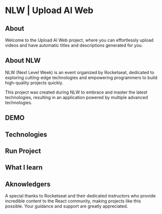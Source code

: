 # NLW | Upload AI Web

## About

Welcome to the Upload AI Web project, where you can effortlessly upload videos and have automatic titles and descriptions generated for you.

## About NLW

NLW (Next Level Week) is an event organized by Rocketseat, dedicated to exploring cutting-edge technologies and empowering programmers to build high-quality projects quickly.

This project was created during NLW to embrace and master the latest technologies, resulting in an application powered by multiple advanced technologies.

## DEMO


## Technologies


## Run Project


## What I learn



## Aknowledgers

A special thanks to Rocketseat and their dedicated instructors who provide incredible content to the React community, making projects like this possible. Your guidance and support are greatly appreciated.

